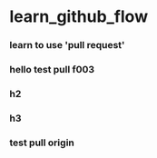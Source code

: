# learn_github_flow

### learn to use 'pull request'

### hello test pull f003

### h2

### h3

### test pull origin
